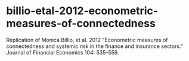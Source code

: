 # billio-etal-2012-econometric-measures-of-connectedness
Replication of Monica Billio, et al. 2012 "Econometric measures of connectedness and systemic risk in the finance and insurance sectors." Journal of Financial Economics 104: 535-559.
